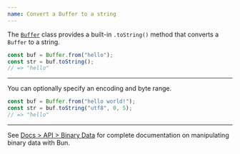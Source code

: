 ```yaml
---
name: Convert a Buffer to a string
---
```


The [`Buffer`](https://nodejs.org/api/buffer.html) class provides a built-in `.toString()` method that converts a `Buffer` to a string.

```ts
const buf = Buffer.from("hello");
const str = buf.toString();
// => "hello"
```

---

You can optionally specify an encoding and byte range.

```ts
const buf = Buffer.from("hello world!");
const str = buf.toString("utf8", 0, 5);
// => "hello"
```

---

See [Docs > API > Binary Data](/docs/api/binary-data#conversion) for complete documentation on manipulating binary data with Bun.
